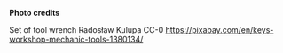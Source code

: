 **Photo credits**

Set of tool wrench
Radosław Kulupa
CC-0
https://pixabay.com/en/keys-workshop-mechanic-tools-1380134/
